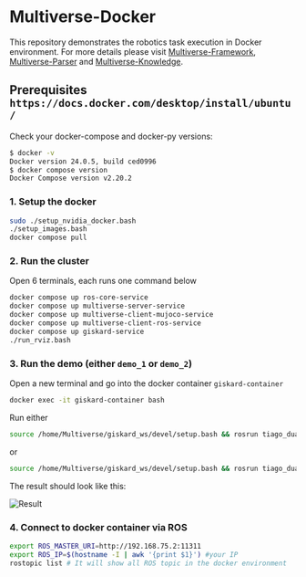 # Multiverse-Docker

This repository demonstrates the robotics task execution in Docker environment. For more details please visit [Multiverse-Framework](https://github.com/Multiverse-Framework/Multiverse/tree/ICRA-2024), [Multiverse-Parser](https://github.com/Multiverse-Framework/Multiverse/tree/ICRA-2024/multiverse/modules/multiverse_parser) and [Multiverse-Knowledge](https://github.com/Multiverse-Framework/Multiverse/tree/ICRA-2024/multiverse/modules/multiverse_knowledge).

## Prerequisites `https://docs.docker.com/desktop/install/ubuntu/`

Check your docker-compose and docker-py versions:

```bash
$ docker -v
Docker version 24.0.5, build ced0996
$ docker compose version
Docker Compose version v2.20.2
```

### 1. Setup the docker

```bash
sudo ./setup_nvidia_docker.bash
./setup_images.bash
docker compose pull
```

### 2. Run the cluster

Open 6 terminals, each runs one command below
```bash
docker compose up ros-core-service
docker compose up multiverse-server-service
docker compose up multiverse-client-mujoco-service
docker compose up multiverse-client-ros-service
docker compose up giskard-service
./run_rviz.bash
```

### 3. Run the demo (either `demo_1` or `demo_2`)

Open a new terminal and go into the docker container `giskard-container`

```bash
docker exec -it giskard-container bash
```

Run either

```bash
source /home/Multiverse/giskard_ws/devel/setup.bash && rosrun tiago_dual_in_apartment box_unpacking.py --spawn_object=milk_box 
```

or

```bash
source /home/Multiverse/giskard_ws/devel/setup.bash && rosrun tiago_dual_in_apartment box_unpacking.py --spawn_object=spoon 
```

The result should look like this:

![Result](https://github.com/Multiverse-Framework/Multiverse-Docker/assets/64316740/a7aa9d00-5fa5-4bbf-a376-67ad884fdd1a)


### 4. Connect to docker container via ROS

```bash
export ROS_MASTER_URI=http://192.168.75.2:11311
export ROS_IP=$(hostname -I | awk '{print $1}') #your IP
rostopic list # It will show all ROS topic in the docker environment
```
